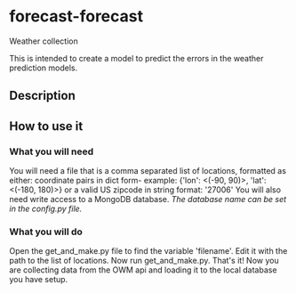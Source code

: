 # forecast-forecast
Weather collection

This is intended to create a model to predict the errors in the weather prediction models.

## Description

## How to use it

### What you will need
You will need a file that is a comma separated list of locations, formatted as either:
coordinate pairs in dict form- example: {'lon': <(-90, 90)>, 'lat': <(-180, 180)>}
or a valid US zipcode in string format: '27006'
You will also need write access to a MongoDB database. *The database name can be set in
the config.py file.*

### What you will do
Open the get_and_make.py file to find the variable 'filename'. Edit it with the path to the
list of locations.
Now run get_and_make.py. That's it! Now you are collecting data from the OWM api and
loading it to the local database you have setup.
